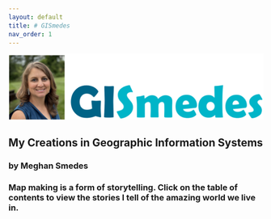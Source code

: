 ```yaml
---
layout: default
title: # GISmedes
nav_order: 1
---
```


<img src = "https://github.com/megsmedes/GISmedes/blob/main/GISmedeslogo.png?raw=true" alt = "photo and logo">

## **My Creations in Geographic Information Systems**

### by Meghan Smedes

### Map making is a form of storytelling.  Click on the table of contents to view the stories I tell of the amazing world we live in.


